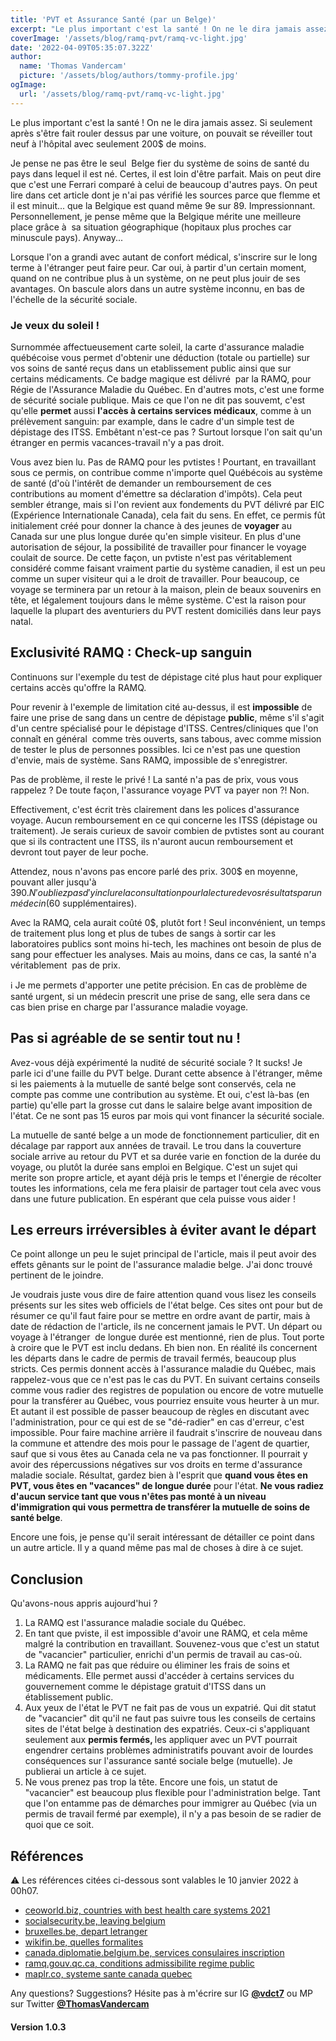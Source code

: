 ```yaml
---
title: 'PVT et Assurance Santé (par un Belge)'
excerpt: "Le plus important c'est la santé ! On ne le dira jamais assez. Si seulement après s'être fait rouler dessus par une voiture, on pouvait se réveiller tout neuf à l'hôpital avec seulement 200$ de moins."
coverImage: '/assets/blog/ramq-pvt/ramq-vc-light.jpg'
date: '2022-04-09T05:35:07.322Z'
author:
  name: 'Thomas Vandercam'
  picture: '/assets/blog/authors/tommy-profile.jpg'
ogImage:
  url: '/assets/blog/ramq-pvt/ramq-vc-light.jpg'
---
```


Le plus important c'est la santé ! On ne le dira jamais assez. Si seulement après s'être fait rouler dessus par une
  voiture, on pouvait se réveiller tout neuf à l'hôpital avec seulement 200$ de moins.

Je pense ne pas être le seul  Belge fier du système de soins de santé du pays dans lequel il est né. Certes, il est
  loin d'être parfait. Mais on peut dire que c'est une Ferrari comparé à celui de beaucoup d'autres pays. On peut lire
  dans cet article dont je n'ai pas vérifié les sources parce que flemme et il est minuit... que la Belgique est quand
  même 9e sur 89. Impressionnant. Personnellement, je pense même que la Belgique mérite une meilleure place grâce à  sa
  situation géographique (hopitaux plus proches car minuscule pays). Anyway...

Lorsque l'on a grandi avec autant de confort médical, s'inscrire sur le long terme à l'étranger peut faire peur. Car
  oui, à partir d'un certain moment, quand on ne contribue plus à un système, on ne peut plus jouir de ses avantages. On
  bascule alors dans un autre système inconnu, en bas de l'échelle de la sécurité sociale.

### Je veux du soleil !

Surnommée affectueusement carte soleil, la carte d'assurance maladie québécoise vous permet d'obtenir une déduction
  (totale ou partielle) sur vos soins de santé reçus dans un etablissement public ainsi que sur certains médicaments. Ce
  badge magique est délivré  par la RAMQ, pour Régie de l'Assurance Maladie du Québec. En d'autres mots, c'est une forme
  de sécurité sociale publique. Mais ce que l'on ne dit pas souvemt, c'est qu'elle **permet** aussi
  **l'accès à certains services médicaux**, comme à un prélèvement sanguin: par example, dans le cadre d'un
  simple test de dépistage des ITSS. Embêtant n'est-ce pas ? Surtout lorsque l'on sait qu'un étranger en permis
  vacances-travail n'y a pas droit.

Vous avez bien lu. Pas de RAMQ pour les pvtistes ! Pourtant, en travaillant sous ce permis, on contribue comme
  n'importe quel Québécois au système de santé (d'où l'intérêt de demander un remboursement de ces contributions au
  moment d'émettre sa déclaration d'impôts). Cela peut sembler étrange, mais si l'on revient aux fondements du PVT
  délivré par EIC (Expérience Internationale Canada), cela fait du sens. En effet, ce permis fût initialement créé pour
  donner la chance à des jeunes de **voyager** au Canada sur une plus longue durée qu'en simple visiteur.
  En plus d'une autorisation de séjour, la possibilité de travailler pour financer le voyage coulait de source. De cette
  façon, un pvtiste n'est pas véritablement considéré comme faisant vraiment partie du système canadien, il est un peu
  comme un super visiteur qui a le droit de travailler. Pour beaucoup, ce voyage se terminera par un retour à la maison,
  plein de beaux souvenirs en tête, et légalement toujours dans le même système. C'est la raison pour laquelle la
  plupart des aventuriers du PVT restent domiciliés dans leur pays natal.

## Exclusivité RAMQ : Check-up sanguin
Continuons sur l'exemple du test de dépistage cité plus haut pour expliquer certains accès qu'offre la RAMQ.

Pour revenir à l'exemple de limitation cité au-dessus, il est **impossible** de faire une prise de sang
  dans un centre de dépistage **public**, même s'il s'agit d'un centre spécialisé pour le dépistage d'ITSS.
  Centres/cliniques que l'on connaît en général  comme très ouverts, sans tabous, avec comme mission de tester le plus
  de personnes possibles. Ici ce n'est pas une question d'envie, mais de système. Sans RAMQ, impossible de
  s'enregistrer.

Pas de problème, il reste le privé ! La santé n'a pas de prix, vous vous rappelez ? De toute façon, l'assurance
  voyage PVT va payer non ?! Non.

Effectivement, c'est écrit très clairement dans les polices d'assurance voyage. Aucun remboursement en ce qui
  concerne les ITSS (dépistage ou traitement). Je serais curieux de savoir combien de pvtistes sont au courant que si
  ils contractent une ITSS, ils n'auront aucun remboursement et devront tout payer de leur poche.

Attendez, nous n'avons pas encore parlé des prix. 300$ en moyenne, pouvant aller jusqu'à 390$. N'oubliez pas d'y
  inclure la consultation pour la lecture de vos résultats par un médecin (60$ supplémentaires).

Avec la RAMQ, cela aurait coûté 0$, plutôt fort ! Seul inconvénient, un temps de traitement plus long et plus de
  tubes de sangs à sortir car les laboratoires publics sont moins hi-tech, les machines ont besoin de plus de sang pour
  effectuer les analyses. Mais au moins, dans ce cas, la santé n'a véritablement  pas de prix.

ℹ️ Je me permets d'apporter une petite précision. En cas de problème de santé urgent, si un médecin prescrit une
  prise de sang, elle sera dans ce cas bien prise en charge par l'assurance maladie voyage.

## Pas si agréable de se sentir tout nu !

Avez-vous déjà expérimenté la nudité de sécurité sociale ? It sucks! Je parle ici d'une faille du PVT belge. Durant
  cette absence à l'étranger, même si les paiements à la mutuelle de santé belge sont conservés, cela ne compte pas
  comme une contribution au système. Et oui, c'est là-bas (en partie) qu'elle part la grosse cut dans le salaire belge
  avant imposition de l'état. Ce ne sont pas 15 euros par mois qui vont financer la sécurité sociale.

La mutuelle de santé belge a un mode de fonctionnement particulier, dit en décalage par rapport aux années de
  travail. Le trou dans la couverture sociale arrive au retour du PVT et sa durée varie en fonction de la durée du
  voyage, ou plutôt la durée sans emploi en Belgique. C'est un sujet qui merite son propre article, et ayant déjà pris
  le temps et l'énergie de récolter toutes les informations, cela me fera plaisir de partager tout cela avec vous dans
  une future publication. En espérant que cela puisse vous aider !

## Les erreurs irréversibles à éviter avant le départ

Ce point allonge un peu le sujet principal de l'article, mais il peut avoir des effets gênants sur le point de
  l'assurance maladie belge. J'ai donc trouvé pertinent de le joindre.

Je voudrais juste vous dire de faire attention quand vous lisez les conseils présents sur les sites web officiels de
  l'état belge. Ces sites ont pour but de résumer ce qu'il faut faire pour se mettre en ordre avant de partir, mais à
  date de rédaction de l'article, ils ne concernent jamais le PVT. Un départ ou voyage à l'étranger  de longue durée est
  mentionné, rien de plus. Tout porte à croire que le PVT est inclu dedans. Eh bien non. En réalité ils concernent les
  départs dans le cadre de permis de travail fermés, beaucoup plus stricts. Ces permis donnent accès à l'assurance
  maladie du Québec, mais rappelez-vous que ce n'est pas le cas du PVT. En suivant certains conseils comme vous radier
  des registres de population ou encore de votre mutuelle pour la transférer au Québec, vous pourriez ensuite vous
  heurter à un mur. Et autant il est possible de passer beaucoup de règles en discutant avec l'administration, pour ce
  qui est de se "dé-radier" en cas d'erreur, c'est impossible. Pour faire machine arrière il faudrait s'inscrire de
  nouveau dans la commune et attendre des mois pour le passage de l'agent de quartier, sauf que si vous êtes au Canada
  cela ne va pas fonctionner. Il pourrait y avoir des répercussions négatives sur vos droits en terme d'assurance
  maladie sociale. Résultat, gardez bien à l'esprit que <strong>quand vous êtes en PVT, vous êtes en "vacances" de
    longue durée</strong> pour l'état. <strong>Ne vous radiez d'aucun service tant que vous n'êtes pas monté à un niveau
      d'immigration qui vous permettra de transférer la mutuelle de soins de santé belge</strong>.

Encore une fois, je pense qu'il serait intéressant de détailler ce point dans un autre article. Il y a quand même pas
  mal de choses à dire à ce sujet.
  
## Conclusion

Qu'avons-nous appris aujourd'hui ?

1. La RAMQ est l'assurance maladie sociale du Québec.
2. En tant que pviste, il est impossible d'avoir une RAMQ, et cela même malgré la contribution en travaillant.
    Souvenez-vous que c'est un statut de "vacancier" particulier, enrichi d'un permis de travail au cas-où.
3. La RAMQ ne fait pas que réduire ou éliminer les frais de soins et médicaments. Elle permet aussi d'accéder à
    certains services du gouvernement comme le dépistage gratuit d'ITSS dans un établissement public.
4. Aux yeux de l'état le PVT ne fait pas de vous un expatrié. Qui dit statut de "vacancier" dit qu'il ne faut pas
    suivre tous les conseils de certains sites de l'état belge à destination des expatriés. Ceux-ci s'appliquant
    seulement aux <strong>permis fermés, </strong>les appliquer avec un PVT pourrait engendrer certains problèmes
    administratifs pouvant avoir de lourdes conséquences sur l'assurance santé sociale belge (mutuelle). Je publierai un
    article à ce sujet.
5. Ne vous prenez pas trop la tête. Encore une fois, un statut de "vacancier" est beaucoup plus flexible pour
    l'administration belge. Tant que l'on entamme pas de démarches pour immigrer au Québec (via un permis de travail
    fermé par exemple), il n'y a pas besoin de se radier de quoi que ce soit.

## Références

⚠️ Les références citées ci-dessous sont valables le 10 janvier 2022 à 00h07.

* [ceoworld.biz, countries with best health care systems 2021](https://ceoworld.biz/2021/04/27/revealed-countries-with-the-best-health-care-systems-2021/)
* [socialsecurity.be, leaving belgium](https://www.socialsecurity.be/CMS/fr/leaving_belgium/index.html)
* [bruxelles.be, depart letranger](https://www.bruxelles.be/depart-letranger)
* [wikifin.be, quelles formalites](https://www.wikifin.be/fr/logement-et-emprunt-hypothecaire/changement-dadresse-demenagement/quelles-formalites-devez-vous)
* [canada.diplomatie.belgium.be, services consulaires inscription](https://canada.diplomatie.belgium.be/fr/services-consulaires/inscription)
* [ramq.gouv.qc.ca, conditions admissibilite regime public](https://www.ramq.gouv.qc.ca/fr/citoyens/assurance-maladie/connaitre-conditions-admissibilite-au-regime-public/na_admissibilite_r5_q1r2)
* [maplr.co, systeme sante canada quebec](https://maplr.co/systeme-sante-canada-quebec-pvt)

Any questions? Suggestions? Hésite pas à m'écrire sur IG **[@vdct7](https://www.instagram.com/vdct7)** ou MP
  sur Twitter **[@ThomasVandercam](https://twitter.com/ThomasVandercam)**

#### Version 1.0.3
